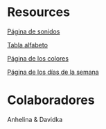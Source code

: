 # Resources

[Página de sonidos](https://soundoftext.com/)

[Tabla alfabeto](https://es.wikipedia.org/wiki/Alfabeto_ucraniano#:~:text=%D0%AF%0A%D1%8F-,Nombre%20de%20las%20letras%20y%20pronunciaci%C3%B3n,-%5Beditar%5D)

[Página de los colores](https://www.lingohut.com/es/v715629/lecciones-de-ucraniano-los-colores)

[Página de los días de la semana](https://www.lingohut.com/es/v715618/lecciones-de-ucraniano-los-d%C3%ADas-de-la-semana)

# Colaboradores

Anhelina & Davidka
